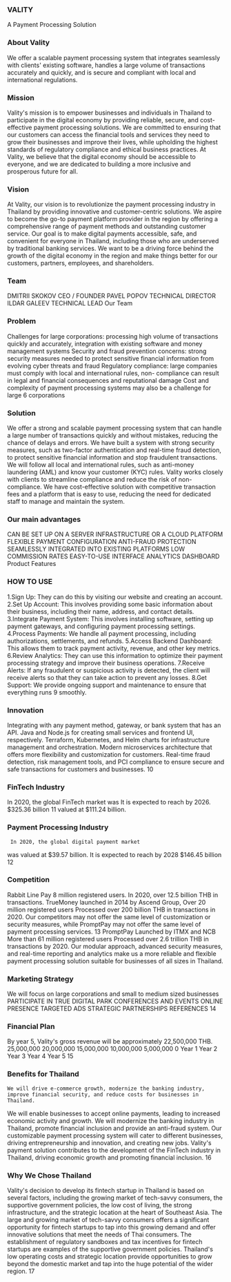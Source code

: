 ### VALITY
A Payment Processing Solution
    
### About Vality
We offer a scalable payment processing system that integrates seamlessly with clients' existing software, handles a large volume of transactions accurately and quickly, and is secure and compliant with local and
international regulations.

    
### Mission
Vality's mission is to empower businesses and individuals in Thailand to participate in the digital economy by providing reliable, secure, and cost-effective payment processing solutions. We are committed to ensuring that our customers can access the financial tools and services they need to grow their businesses and improve their lives, while upholding the highest standards of regulatory compliance and ethical business practices. At Vality, we believe that the digital economy should be accessible to everyone, and we are dedicated to building a more inclusive and prosperous future for all.

   
### Vision
At Vality, our vision is to revolutionize the payment processing industry in Thailand by providing innovative and customer-centric solutions. We aspire to become the go-to payment platform provider in the region by offering a comprehensive range of payment methods and outstanding customer service. Our goal is to make digital payments accessible, safe, and convenient for everyone in Thailand, including those who are underserved by traditional banking services. We want to be a driving force behind the growth of the digital economy in the region and make things better for our customers, partners, employees, and shareholders.

        
### Team
DMITRII SKOKOV
CEO / FOUNDER
PAVEL POPOV
TECHNICAL DIRECTOR
ILDAR GALEEV
TECHNICAL LEAD
  Our Team


### Problem
Challenges for large corporations: processing high volume of transactions quickly and accurately, integration with existing software and money management systems
Security and fraud prevention concerns: strong security measures needed to protect sensitive financial information from evolving cyber threats and fraud
Regulatory compliance: large companies must comply with local and international rules, non- compliance can result in legal and financial consequences and reputational damage
Cost and complexity of payment processing systems may also be a challenge for large 6 corporations
    
### Solution
We offer a strong and scalable payment processing system that can handle a large number of transactions quickly and without mistakes, reducing the chance of delays and errors.
We have built a system with strong security measures, such as two-factor authentication and real-time fraud detection, to protect sensitive financial information and stop fraudulent transactions.
We will follow all local and international rules, such as anti-money laundering (AML) and know your customer (KYC) rules. Vality works closely with clients to streamline compliance and reduce the risk of non- compliance.
We have cost-effective solution with competitive transaction fees and a platform that is easy to use, reducing the need for dedicated staff to manage and maintain the system.

  
### Our main advantages
CAN BE SET UP ON A SERVER INFRASTRUCTURE OR A CLOUD PLATFORM
FLEXIBLE PAYMENT CONFIGURATION
ANTI-FRAUD PROTECTION
SEAMLESSLY INTEGRATED INTO EXISTING PLATFORMS
      LOW COMMISSION RATES
EASY-TO-USE INTERFACE
ANALYTICS DASHBOARD
  Product Features


### HOW TO USE
1.Sign Up: They can do this by visiting our website and creating an account.
2.Set Up Account: This involves providing some basic information about their business, including their
name, address, and contact details.
3.Integrate Payment System: This involves installing software, setting up payment gateways, and
configuring payment processing settings.
4.Process Payments: We handle all payment processing, including authorizations, settlements, and
refunds.
5.Access Backend Dashboard: This allows them to track payment activity, revenue, and other key
metrics.
6.Review Analytics: They can use this information to optimize their payment processing strategy and
improve their business operations.
7.Receive Alerts: If any fraudulent or suspicious activity is detected, the client will receive alerts so
that they can take action to prevent any losses.
8.Get Support: We provide ongoing support and maintenance to ensure that everything runs
9
   smoothly.

### Innovation
Integrating with any payment method, gateway, or bank system that has an API. Java and Node.js for creating small services and frontend UI, respectively.
Terraform, Kubernetes, and Helm charts for infrastructure management and orchestration.
     Modern microservices architecture that offers more flexibility and customization for customers.
    Real-time fraud detection, risk management tools, and PCI compliance to ensure secure and safe transactions for customers and businesses.
  10
   
### FinTech Industry
In 2020, the global FinTech market was
It is expected to reach by 2026.
$325.36 billion
11
valued at
$111.24 billion.
        
### Payment Processing Industry
     In 2020, the global digital payment market
was valued at
$39.57 billion.
It is expected to reach by 2028
$146.45 billion
 12
  
### Competition
   Rabbit Line Pay
8 million registered users.
In 2020, over 12.5 billion THB in transactions.
TrueMoney
launched in 2014 by Ascend Group,
Over 20 million registered users Processed over 200 billion THB in transactions in 2020.
Our competitors may not offer the same level of customization or security measures, while PromptPay may not offer the same level of payment processing services.
13
PromptPay
Launched by ITMX and NCB More than 61 million registered users
Processed over 2.6 trillion THB in transactions by 2020.
 Our modular approach, advanced security measures, and real-time reporting and analytics make us a more reliable and flexible payment processing solution suitable for businesses of all sizes in Thailand.
  
### Marketing Strategy
We will focus on large corporations and small to medium sized businesses
      PARTICIPATE IN TRUE DIGITAL PARK CONFERENCES AND EVENTS
ONLINE PRESENCE
TARGETED ADS STRATEGIC PARTNERSHIPS REFERENCES
14
   
### Financial Plan
By year 5, Vality's gross revenue will be approximately 22,500,000 THB.
25,000,000 20,000,000 15,000,000 10,000,000
5,000,000 0
      Year 1
Year 2
Year 3
Year 4
Year 5
15
   
### Benefits for Thailand
    We will drive e-commerce growth, modernize the banking industry, improve financial security, and reduce costs for businesses in Thailand.
We will enable businesses to accept online payments, leading to increased economic activity and growth.
  We will modernize the banking industry in Thailand, promote financial inclusion and provide an anti-fraud system.
Our customizable payment processing system will cater to different businesses, driving entrepreneurship and innovation, and creating new jobs.
 Vality's payment solution contributes to the development of the FinTech industry in Thailand, driving economic growth and promoting financial inclusion.
 16
  
### Why We Chose Thailand
Vality's decision to develop its fintech startup in Thailand is based on several factors, including the growing market of tech-savvy consumers, the supportive government policies, the low cost
of living, the strong infrastructure, and the strategic location at the heart of Southeast Asia.
The large and growing market of tech-savvy consumers offers a significant opportunity for fintech startups to tap into this growing demand and offer innovative solutions that meet the
needs of Thai consumers.
The establishment of regulatory sandboxes and tax incentives for fintech startups are examples of the supportive government policies. Thailand's low operating costs and strategic location provide opportunities to grow beyond the domestic market and tap into the huge potential of the wider region.
17
        
